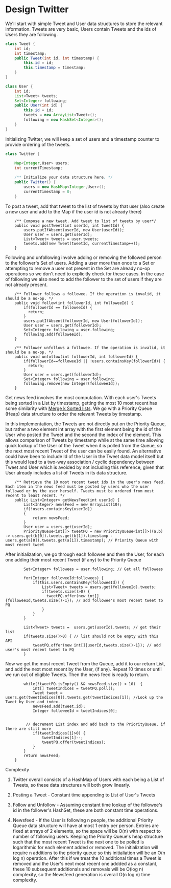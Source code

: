 ﻿# Design Twitter

We'll start with simple Tweet and User data structures to store the relevant information. Tweets are very basic, Users contain Tweets and the ids of Users they are following.

```Java
class Tweet {
    int id;
    int timestamp;
    public Tweet(int id, int timestamp) {
        this.id = id;
        this.timestamp = timestamp;
    }
}

class User {
    int id;
    List<Tweet> tweets;
    Set<Integer> following;
    public User(int id) {
        this.id = id;
        tweets = new ArrayList<Tweet>();
        following = new HashSet<Integer>();
    }
}
```

Initializing Twitter, we will keep a set of users and a timestamp counter to provide ordering of the tweets. 
```Java
class Twitter {
    
    Map<Integer,User> users;
    int currentTimestamp;

    /** Initialize your data structure here. */
    public Twitter() {
        users = new HashMap<Integer,User>();
        currentTimestamp = 0;
    }
```

To post a tweet, add that tweet to the list of tweets by that user (also create a new user and add to the Map if the user id is not already there)
```
    /** Compose a new tweet. Add tweet to list of tweets by user*/
    public void postTweet(int userId, int tweetId) {
        users.putIfAbsent(userId, new User(userId));
        User user = users.get(userId);
        List<Tweet> tweets = user.tweets;
        tweets.add(new Tweet(tweetId, currentTimestamp++));
    }
```

Following and unfollowing involve adding or removing the followed person to the follower's Set of users. Adding a user more than once to a Set or attempting to remove a user not present in the Set are already no-op operations so we don't need to explicitly check for these cases. In the case of following we also need to add the follower to the set of users if they are not already present. 
```
    /** Follower follows a followee. If the operation is invalid, it should be a no-op. */
    public void follow(int followerId, int followeeId) {
        if(followerId == followeeId) {
          return;
        }
        users.putIfAbsent(followerId, new User(followerId));
        User user = users.get(followerId);
        Set<Integer> following = user.following;
        following.add(followeeId);
    }
    
    /** Follower unfollows a followee. If the operation is invalid, it should be a no-op. */
    public void unfollow(int followerId, int followeeId) {
        if(followerId==followeeId || !users.containsKey(followerId)) {
          return;
        }
        User user = users.get(followerId);
        Set<Integer> following = user.following;
        following.remove(new Integer(followeeId));
    }
```

Get news feed involves the most computation. With each user's Tweets being sorted in a List by timestamp, getting the most 10 most recent has some similarity with [Merge k Sorted lists](https://leetcode.com/problems/merge-k-sorted-lists/). We go with a Priority Queue (Heap) data structure to order the relevant Tweets by timestamp.

In this implementation, the Tweets are not directly put on the Priority Queue, but rather a two element int array with the first element being the id of the User who posted the Tweet and the second the index of the element. This allows comparison of Tweets by timestamp while at the same time allowing quick lookup of the User of the Tweet when it is polled from the Queue, so the next most recent Tweet of the user can be easily found. An alternative could have been to include Id of the User in the Tweet data model itself but this would lead to a two-way association / cyclic dependency between Tweet and User which is avoided by not including this reference, given that User already includes a list of Tweets in its data structure. 


```
    /** Retrieve the 10 most recent tweet ids in the user's news feed. Each item in the news feed must be posted by users who the user followed or by the user herself. Tweets must be ordered from most recent to least recent. */
    public List<Integer> getNewsFeed(int userId) {
        List<Integer> newsFeed = new ArrayList(10);
        if(!users.containsKey(userId))
        {
            return newsFeed;
        }
        User user = users.get(userId);
        PriorityQueue<int[]> tweetPQ = new PriorityQueue<int[]>((a,b) -> users.get(b[0]).tweets.get(b[1]).timestamp - users.get(a[0]).tweets.get(a[1]).timestamp); // Priority Queue with most recent tweet
```

After initialization, we go through each followee and then the User, for each one adding their most recent Tweet (if any) to the Priority Queue

```
        Set<Integer> followees = user.following; // Get all followees
        
        for(Integer followeeId:followees) { 
            if(this.users.containsKey(followeeId)) {
                List<Tweet> tweets = users.get(followeeId).tweets;
                if(tweets.size()>0) { 
                  tweetPQ.offer(new int[]{followeeId,tweets.size()-1}); // add followee's most recent tweet to PQ
                }
            }
        }
        
        List<Tweet> tweets =  users.get(userId).tweets; // get their list
        if(tweets.size()>0) { // list should not be empty with this API
            tweetPQ.offer(new int[]{userId,tweets.size()-1}); // add user's most recent tweet to PQ
        }
```

Now we get the most recent Tweet from the Queue, add it to our return List, and add the next most recent by the User, (if any). Repeat 10 times or until we run out of eligible Tweets. Then the news feed is ready to return.
```
        while(!tweetPQ.isEmpty() && newsFeed.size() < 10)  {
            int[] tweetIndices = tweetPQ.poll();
            Tweet tweet = users.get(tweetIndices[0]).tweets.get(tweetIndices[1]); //Look up the Tweet by User and index.
            newsFeed.add(tweet.id);
            Integer followeeId = tweetIndices[0];
            
            
         // decrement List index and add back to the PriorityQueue, if there are still more   
            if(tweetIndices[1]>0) {
                tweetIndices[1]--;
                tweetPQ.offer(tweetIndices);
            }
        }
        return newsFeed;
    }
```
Complexity
1) Twitter overall consists of a HashMap of Users with each being a List of Tweets, so these data structures will both grow linearly. 

2) Posting a Tweet - Constant time appending to List of User's Tweets 

3) Follow and Unfollow - Assuming constant time lookup of the followee's id in the follower's HashSet, these are both constant time operations.

4) Newsfeed - If the User is following n people, the additional Priority Queue data structure will have at most 1 entry per person. Entries are fixed at arrays of 2 elements, so the space will be O(n) with respect to number of following users. Keeping the Priority Queue's heap structure such that the most recent Tweet is the next one to be polled is logarithmic for each element added or removed. The initialization will require n additions to the priority queue so this initialiation will be an O(n log n) operation. After this if we treat the 10 additional times a Tweet is removed and the User's next most recent one addded as a constant, these 10 subsequent additionals and removals will be O(log n) complexity, so the Newsfeed generation is overall O(n log n) time complexity. 
